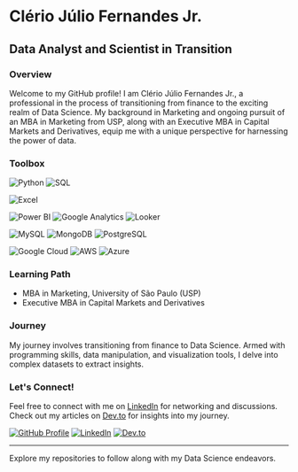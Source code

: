 # Clério Júlio Fernandes Jr.

## Data Analyst and Scientist in Transition

### Overview
Welcome to my GitHub profile! I am Clério Júlio Fernandes Jr., a professional in the process of transitioning from finance to the exciting realm of Data Science. My background in Marketing and ongoing pursuit of an MBA in Marketing from USP, along with an Executive MBA in Capital Markets and Derivatives, equip me with a unique perspective for harnessing the power of data.

### Toolbox

![Python](https://img.shields.io/badge/Python-Intermediate-blue)
![SQL](https://img.shields.io/badge/SQL-Advanced-orange)

![Excel](https://img.shields.io/badge/Excel-Intermediate-blue)

![Power BI](https://img.shields.io/badge/Power_BI-Intermediate-orange)
![Google Analytics](https://img.shields.io/badge/Google_Analytics-Intermediate-orange)
![Looker](https://img.shields.io/badge/Looker-Intermediate-orange)

![MySQL](https://img.shields.io/badge/MySQL-Intermediate-blue)
![MongoDB](https://img.shields.io/badge/MongoDB-Intermediate-green)
![PostgreSQL](https://img.shields.io/badge/PostGIS/PostgreSQL-Intermediate-blue)

![Google Cloud](https://img.shields.io/badge/Google_Cloud-Intermediate-blue)
![AWS](https://img.shields.io/badge/AWS-Intermediate-orange)
![Azure](https://img.shields.io/badge/Azure-Intermediate-blue)

### Learning Path
- MBA in Marketing, University of São Paulo (USP)
- Executive MBA in Capital Markets and Derivatives

### Journey
My journey involves transitioning from finance to Data Science. Armed with programming skills, data manipulation, and visualization tools, I delve into complex datasets to extract insights.

### Let's Connect!
Feel free to connect with me on [LinkedIn](https://www.linkedin.com/in/cleriojulio) for networking and discussions. Check out my articles on [Dev.to](https://dev.to/cleriojulio) for insights into my journey.

[![GitHub Profile](https://img.shields.io/badge/GitHub-Profile-brightgreen)](https://github.com/cleriojulio)
[![LinkedIn](https://img.shields.io/badge/LinkedIn-Connect-blue)](https://www.linkedin.com/in/cleriojulio)
[![Dev.to](https://img.shields.io/badge/Dev.to-Articles-black)](https://dev.to/cleriojulio)

---
Explore my repositories to follow along with my Data Science endeavors.
